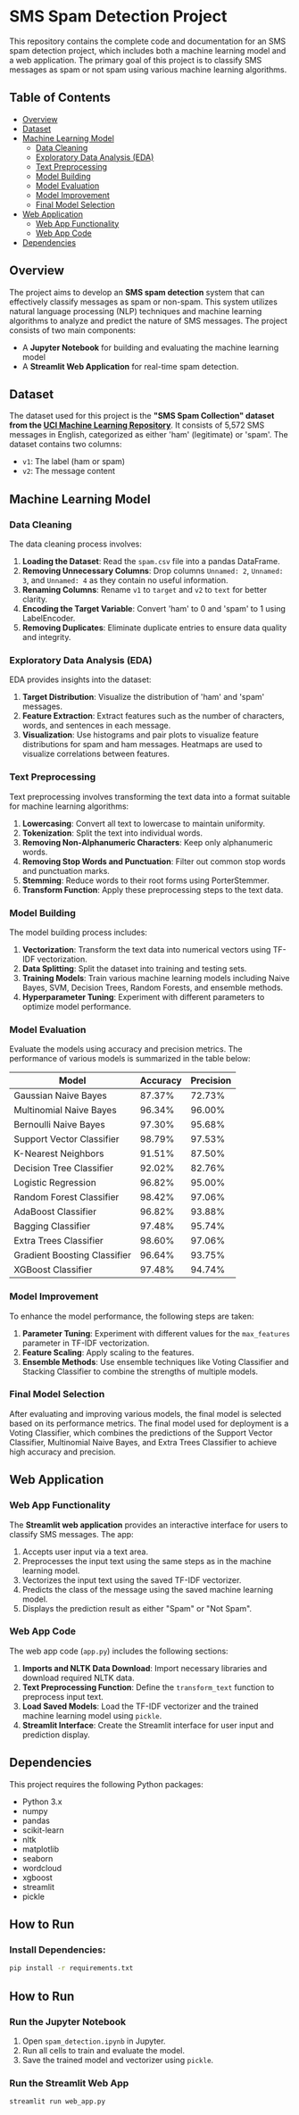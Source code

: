 # SMS Spam Detection Project

This repository contains the complete code and documentation for an SMS spam detection project, which includes both a machine learning model and a web application. The primary goal of this project is to classify SMS messages as spam or not spam using various machine learning algorithms.

## Table of Contents
- [Overview](#overview)
- [Dataset](#dataset)
- [Machine Learning Model](#machine-learning-model)
  - [Data Cleaning](#data-cleaning)
  - [Exploratory Data Analysis (EDA)](#exploratory-data-analysis-eda)
  - [Text Preprocessing](#text-preprocessing)
  - [Model Building](#model-building)
  - [Model Evaluation](#model-evaluation)
  - [Model Improvement](#model-improvement)
  - [Final Model Selection](#final-model-selection)
- [Web Application](#web-application)
  - [Web App Functionality](#web-app-functionality)
  - [Web App Code](#web-app-code)
- [Dependencies](#dependencies)

## Overview
The project aims to develop an **SMS spam detection** system that can effectively classify messages as spam or non-spam. This system utilizes natural language processing (NLP) techniques and machine learning algorithms to analyze and predict the nature of SMS messages.
The project consists of two main components: 
- A **Jupyter Notebook** for building and evaluating the machine learning model
- A **Streamlit Web Application** for real-time spam detection.

## Dataset
The dataset used for this project is the **"SMS Spam Collection" dataset from the [UCI Machine Learning Repository](https://archive.ics.uci.edu/ml/datasets/SMS+Spam+Collection)**. It consists of 5,572 SMS messages in English, categorized as either 'ham' (legitimate) or 'spam'. The dataset contains two columns:
- `v1`: The label (ham or spam)
- `v2`: The message content

## Machine Learning Model

### Data Cleaning
The data cleaning process involves:
1. **Loading the Dataset**: Read the `spam.csv` file into a pandas DataFrame.
2. **Removing Unnecessary Columns**: Drop columns `Unnamed: 2`, `Unnamed: 3`, and `Unnamed: 4` as they contain no useful information.
3. **Renaming Columns**: Rename `v1` to `target` and `v2` to `text` for better clarity.
4. **Encoding the Target Variable**: Convert 'ham' to 0 and 'spam' to 1 using LabelEncoder.
5. **Removing Duplicates**: Eliminate duplicate entries to ensure data quality and integrity.

### Exploratory Data Analysis (EDA)
EDA provides insights into the dataset:
1. **Target Distribution**: Visualize the distribution of 'ham' and 'spam' messages.
2. **Feature Extraction**: Extract features such as the number of characters, words, and sentences in each message.
3. **Visualization**: Use histograms and pair plots to visualize feature distributions for spam and ham messages. Heatmaps are used to visualize correlations between features.

### Text Preprocessing
Text preprocessing involves transforming the text data into a format suitable for machine learning algorithms:
1. **Lowercasing**: Convert all text to lowercase to maintain uniformity.
2. **Tokenization**: Split the text into individual words.
3. **Removing Non-Alphanumeric Characters**: Keep only alphanumeric words.
4. **Removing Stop Words and Punctuation**: Filter out common stop words and punctuation marks.
5. **Stemming**: Reduce words to their root forms using PorterStemmer.
6. **Transform Function**: Apply these preprocessing steps to the text data.

### Model Building
The model building process includes:
1. **Vectorization**: Transform the text data into numerical vectors using TF-IDF vectorization.
2. **Data Splitting**: Split the dataset into training and testing sets.
3. **Training Models**: Train various machine learning models including Naive Bayes, SVM, Decision Trees, Random Forests, and ensemble methods.
4. **Hyperparameter Tuning**: Experiment with different parameters to optimize model performance.

### Model Evaluation
Evaluate the models using accuracy and precision metrics. The performance of various models is summarized in the table below:

| Model                   | Accuracy | Precision |
|-------------------------|----------|-----------|
| Gaussian Naive Bayes    | 87.37%   | 72.73%    |
| Multinomial Naive Bayes | 96.34%   | 96.00%    |
| Bernoulli Naive Bayes   | 97.30%   | 95.68%    |
| Support Vector Classifier | 98.79% | 97.53%    |
| K-Nearest Neighbors     | 91.51%   | 87.50%    |
| Decision Tree Classifier| 92.02%   | 82.76%    |
| Logistic Regression     | 96.82%   | 95.00%    |
| Random Forest Classifier| 98.42%   | 97.06%    |
| AdaBoost Classifier     | 96.82%   | 93.88%    |
| Bagging Classifier      | 97.48%   | 95.74%    |
| Extra Trees Classifier  | 98.60%   | 97.06%    |
| Gradient Boosting Classifier | 96.64% | 93.75% |
| XGBoost Classifier      | 97.48%   | 94.74%    |

### Model Improvement
To enhance the model performance, the following steps are taken:
1. **Parameter Tuning**: Experiment with different values for the `max_features` parameter in TF-IDF vectorization.
2. **Feature Scaling**: Apply scaling to the features.
3. **Ensemble Methods**: Use ensemble techniques like Voting Classifier and Stacking Classifier to combine the strengths of multiple models.

### Final Model Selection
After evaluating and improving various models, the final model is selected based on its performance metrics. The final model used for deployment is a Voting Classifier, which combines the predictions of the Support Vector Classifier, Multinomial Naive Bayes, and Extra Trees Classifier to achieve high accuracy and precision.

## Web Application

### Web App Functionality
The **Streamlit web application** provides an interactive interface for users to classify SMS messages. The app:
1. Accepts user input via a text area.
2. Preprocesses the input text using the same steps as in the machine learning model.
3. Vectorizes the input text using the saved TF-IDF vectorizer.
4. Predicts the class of the message using the saved machine learning model.
5. Displays the prediction result as either "Spam" or "Not Spam".

### Web App Code
The web app code (`app.py`) includes the following sections:
1. **Imports and NLTK Data Download**: Import necessary libraries and download required NLTK data.
2. **Text Preprocessing Function**: Define the `transform_text` function to preprocess input text.
3. **Load Saved Models**: Load the TF-IDF vectorizer and the trained machine learning model using `pickle`.
4. **Streamlit Interface**: Create the Streamlit interface for user input and prediction display.

## Dependencies

This project requires the following Python packages:

- Python 3.x
- numpy
- pandas
- scikit-learn
- nltk
- matplotlib
- seaborn
- wordcloud
- xgboost
- streamlit
- pickle

## How to Run

### Install Dependencies:

```bash
pip install -r requirements.txt
```

## How to Run

### Run the Jupyter Notebook

1. Open `spam_detection.ipynb` in Jupyter.
2. Run all cells to train and evaluate the model.
3. Save the trained model and vectorizer using `pickle`.

### Run the Streamlit Web App

```bash
streamlit run web_app.py
```
